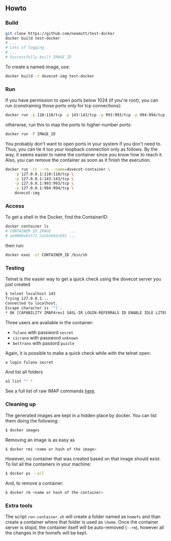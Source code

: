 
## Howto

### Build

```sh
git clone https://github.com/neomutt/test-docker
docker build test-docker
# ...
# Lots of logging
# ...
# Successfully built IMAGE_ID
```

To create a named image, use:

```sh
docker build -t dovecot-img test-docker
```

### Run

If you have permission to open ports below 1024 (if you're root),
you can run (constraining those ports only for tcp connections):

```sh
docker run -p 110:110/tcp -p 143:143/tcp -p 993:993/tcp -p 994:994/tcp IMAGE_ID
```

otherwise, run this to map the ports to higher-number ports:

```sh
docker run -P IMAGE_ID
```

You probably don't want to open ports in your system if you don't need to.
Thus, you can tie it too your loopback connection only as follows. By the way,
it seems easier to name the container since you know how to reach it. Also,
you can remove the container as soon as it finish the execution.

```sh
docker run -it --rm --name=dovecot-container \
    -p 127.0.0.1:110:110/tcp \
    -p 127.0.0.1:143:143/tcp \
    -p 127.0.0.1:993:993/tcp \
    -p 127.0.0.1:994:994/tcp \
    dovecot-img
```

### Access

To get a shell in the Docker, find the ContainerID:

```sh
docker container ls
# CONTAINER ID IMAGE        ...
# ae0090e01571 2a24eb92c691 ...
```

then run:

```sh
docker exec -it CONTAINER_ID /bin/sh
```

### Testing

Telnet is the easier way to get a quick check using the dovecot server you
just created

```sh
$ telnet localhost 143
Trying 127.0.0.1...
Connected to localhost.
Escape character is '^]'.
* OK [CAPABILITY IMAP4rev1 SASL-IR LOGIN-REFERRALS ID ENABLE IDLE LITERAL+ AUTH=PLAIN AUTH=LOGIN] Dovecot ready.
```

Three users are available in the container:

- `fulano` with password `secret`
- `cicrano` with password `unknown`
- `beltrano` with passord `puzzle`

Again, it is possible to make a quick check while with the telnet open:

```sh
a login fulano secret
```

And list all folders

```sh
a1 list "" *
```

See a full list of raw IMAP commands [here](https://donsutherland.org/crib/imap).

### Cleaning up

The generated images are kept in a hidden place by docker. You can list them doing the following:

```sh
$ docker images
```

Removing an image is as easy as

```sh
$ docker rmi <name or hash of the image>
```

However, no container that was created based on that image should exist. To list all the containers in your machine:

```sh
$ docker ps --all
```

And, to remove a container:

```sh
$ docker rm <name or hash of the container>
```

### Extra tools

The script `run-container.sh` will create a folder named as `homefs` and than create a container where that folder is used as `\home`. Once the container server is stopd, the container itself will be auto-removed (`--rm`), however all the changes in the homefs will be kept.
